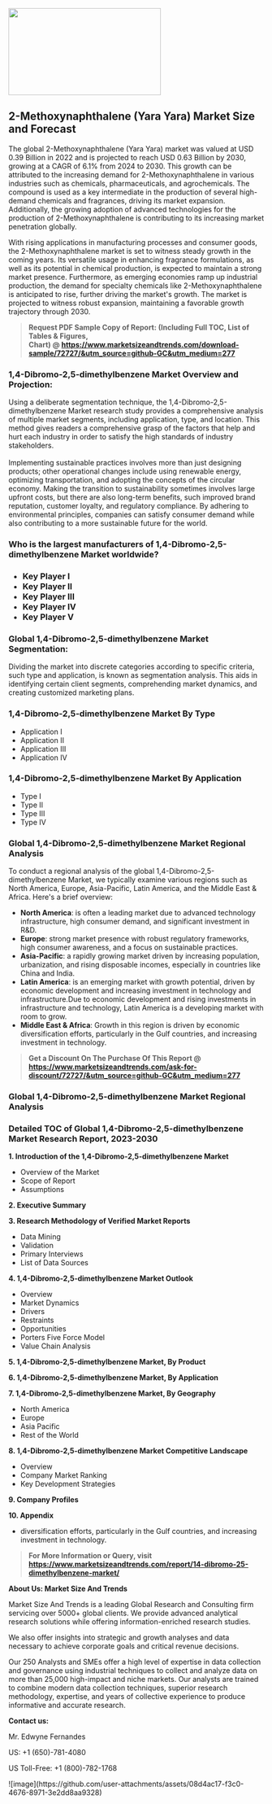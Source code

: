 <p><img class="alignnone size-medium wp-image-20088" src="https://ffe5etoiles.com/wp-content/uploads/2024/12/MST1-300x171.png" alt="" width="300" height="171" /></p><h2>2-Methoxynaphthalene (Yara Yara) Market Size and Forecast</h2><p>The global 2-Methoxynaphthalene (Yara Yara) market was valued at USD 0.39 Billion in 2022 and is projected to reach USD 0.63 Billion by 2030, growing at a CAGR of 6.1% from 2024 to 2030. This growth can be attributed to the increasing demand for 2-Methoxynaphthalene in various industries such as chemicals, pharmaceuticals, and agrochemicals. The compound is used as a key intermediate in the production of several high-demand chemicals and fragrances, driving its market expansion. Additionally, the growing adoption of advanced technologies for the production of 2-Methoxynaphthalene is contributing to its increasing market penetration globally.</p><p>With rising applications in manufacturing processes and consumer goods, the 2-Methoxynaphthalene market is set to witness steady growth in the coming years. Its versatile usage in enhancing fragrance formulations, as well as its potential in chemical production, is expected to maintain a strong market presence. Furthermore, as emerging economies ramp up industrial production, the demand for specialty chemicals like 2-Methoxynaphthalene is anticipated to rise, further driving the market's growth. The market is projected to witness robust expansion, maintaining a favorable growth trajectory through 2030.</p></p><blockquote id="" class=""><strong>Request PDF Sample Copy of Report: (Including Full TOC, List of Tables &amp; Figures, Chart)&nbsp;@&nbsp;<strong><a href="https://www.marketsizeandtrends.com/download-sample/72727/&utm_source=github-GC&utm_medium=277" target="_blank">https://www.marketsizeandtrends.com/download-sample/72727/&utm_source=github-GC&utm_medium=277</a></strong></strong></blockquote><h3 id="" class="">1,4-Dibromo-2,5-dimethylbenzene Market&nbsp;Overview and Projection:</h3><p id="" class="">Using a deliberate segmentation technique, the 1,4-Dibromo-2,5-dimethylbenzene Market research study provides a comprehensive analysis of multiple market segments, including application, type, and location. This method gives readers a comprehensive grasp of the factors that help and hurt each industry in order to satisfy the high standards of industry stakeholders. <br /> <br />Implementing sustainable practices involves more than just designing products; other operational changes include using renewable energy, optimizing transportation, and adopting the concepts of the circular economy. Making the transition to sustainability sometimes involves large upfront costs, but there are also long-term benefits, such improved brand reputation, customer loyalty, and regulatory compliance. By adhering to environmental principles, companies can satisfy consumer demand while also contributing to a more sustainable future for the world.</p><h3 id="" class="">Who is the largest manufacturers of&nbsp;1,4-Dibromo-2,5-dimethylbenzene Market worldwide?</h3><h3 class=""><p><ul><li>Key Player I </li><li> Key Player II </li><li> Key Player III </li><li> Key Player IV </li><li> Key Player V</li></ul></p></h3><h3 id="" class="">Global&nbsp;1,4-Dibromo-2,5-dimethylbenzene Market Segmentation:</h3><p id="" class="">Dividing the market into discrete categories according to specific criteria, such type and application, is known as segmentation analysis. This aids in identifying certain client segments, comprehending market dynamics, and creating customized marketing plans.</p><h3 id="" class="">1,4-Dibromo-2,5-dimethylbenzene Market&nbsp;By Type</h3><p><p><ul><li>Application I</li><li> Application II</li><li> Application III</li><li> Application IV</p></li></ul></p></p><h3 id="" class="">1,4-Dibromo-2,5-dimethylbenzene Market&nbsp;By Application</h3><p class=""><p><ul><li>Type I</li><li> Type II</li><li> Type III</li><li> Type IV</li></ul></p></p><h3 id="" class="">Global 1,4-Dibromo-2,5-dimethylbenzene Market Regional Analysis</h3><p id="" class="">To conduct a regional analysis of the global 1,4-Dibromo-2,5-dimethylbenzene Market, we typically examine various regions such as North America, Europe, Asia-Pacific, Latin America, and the Middle East &amp; Africa. Here's a brief overview:</p><ul><li><strong>North America</strong>: is often a leading market due to advanced technology infrastructure, high consumer demand, and significant investment in R&amp;D.</li><li><strong>Europe</strong>: strong market presence with robust regulatory frameworks, high consumer awareness, and a focus on sustainable practices.</li><li><strong>Asia-Pacific</strong>: a rapidly growing market driven by increasing population, urbanization, and rising disposable incomes, especially in countries like China and India.</li><li><strong>Latin America</strong>: is an emerging market with growth potential, driven by economic development and increasing investment in technology and infrastructure.Due to economic development and rising investments in infrastructure and technology, Latin America is a developing market with room to grow.</li><li><strong>Middle East &amp; Africa</strong>: Growth in this region is driven by economic diversification efforts, particularly in the Gulf countries, and increasing investment in technology.</li></ul><blockquote id="" class=""><strong>Get a Discount On The Purchase Of This Report @ <strong><a href="https://www.marketsizeandtrends.com/ask-for-discount/72727/&utm_source=github-GC&utm_medium=277" target="_blank">https://www.marketsizeandtrends.com/ask-for-discount/72727/&utm_source=github-GC&utm_medium=277</a></strong></strong></blockquote><h3 id="" class="">Global 1,4-Dibromo-2,5-dimethylbenzene Market Regional Analysis</h3><h3 id="" class="">Detailed TOC of Global 1,4-Dibromo-2,5-dimethylbenzene Market Research Report, 2023-2030</h3><p id="" class=""><strong>1. Introduction of the 1,4-Dibromo-2,5-dimethylbenzene Market</strong></p><ul><li>Overview of the Market</li><li>Scope of Report</li><li>Assumptions</li></ul><p id="" class=""><strong>2. Executive Summary</strong></p><p id="" class=""><strong>3. Research Methodology of Verified Market Reports</strong></p><ul><li>Data Mining</li><li>Validation</li><li>Primary Interviews</li><li>List of Data Sources</li></ul><p id="" class=""><strong>4. 1,4-Dibromo-2,5-dimethylbenzene Market Outlook</strong></p><ul><li>Overview</li><li>Market Dynamics</li><li>Drivers</li><li>Restraints</li><li>Opportunities</li><li>Porters Five Force Model</li><li>Value Chain Analysis</li></ul><p id="" class=""><strong>5. 1,4-Dibromo-2,5-dimethylbenzene Market, By Product</strong></p><p id="" class=""><strong>6. 1,4-Dibromo-2,5-dimethylbenzene Market, By Application</strong></p><p id="" class=""><strong>7. 1,4-Dibromo-2,5-dimethylbenzene Market, By Geography</strong></p><ul><li>North America</li><li>Europe</li><li>Asia Pacific</li><li>Rest of the World</li></ul><p id="" class=""><strong>8. 1,4-Dibromo-2,5-dimethylbenzene Market Competitive Landscape</strong></p><ul><li>Overview</li><li>Company Market Ranking</li><li>Key Development Strategies</li></ul><p id="" class=""><strong>9. Company Profiles</strong></p><p id="" class=""><strong>10. Appendix</strong></p><ul><li>diversification efforts, particularly in the Gulf countries, and increasing investment in technology.</li></ul><blockquote id="" class=""><strong>For More Information or Query, visit <strong><strong><a href="https://www.marketsizeandtrends.com/report/14-dibromo-25-dimethylbenzene-market/" target="_blank">https://www.marketsizeandtrends.com/report/14-dibromo-25-dimethylbenzene-market/</a></strong></strong></strong></blockquote><p id="" class=""><strong>About Us: Market Size And Trends</strong></p><p id="" class="">Market Size And Trends is a leading Global Research and Consulting firm servicing over 5000+ global clients. We provide advanced analytical research solutions while offering information-enriched research studies.</p><p id="" class="">We also offer insights into strategic and growth analyses and data necessary to achieve corporate goals and critical revenue decisions.</p><p id="" class="">Our 250 Analysts and SMEs offer a high level of expertise in data collection and governance using industrial techniques to collect and analyze data on more than 25,000 high-impact and niche markets. Our analysts are trained to combine modern data collection techniques, superior research methodology, expertise, and years of collective experience to produce informative and accurate research.</p><p id="" class=""><strong>Contact us:</strong></p><p id="" class="">Mr. Edwyne Fernandes</p><p id="" class="">US: +1 (650)-781-4080</p><p id="" class="">US Toll-Free: +1 (800)-782-1768</p>
![image](https://github.com/user-attachments/assets/08d4ac17-f3c0-4676-8971-3e2dd8aa9328)
